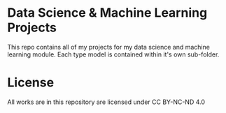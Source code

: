 # Data Science & Machine Learning Projects
This repo contains all of my projects for my data science and machine learning module. Each type model is contained within it's own sub-folder.

# License
All works are in this repository are licensed under CC BY-NC-ND 4.0 
